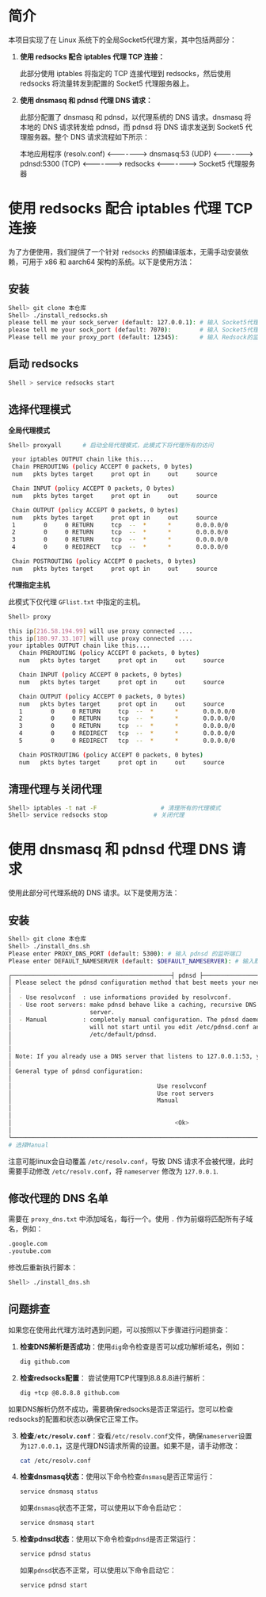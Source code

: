 # 简介

本项目实现了在 Linux 系统下的全局Socket5代理方案，其中包括两部分：

1. **使用 redsocks 配合 iptables 代理 TCP 连接：**

   此部分使用 iptables 将指定的 TCP 连接代理到 redsocks，然后使用 redsocks 将流量转发到配置的 Socket5 代理服务器上。

2. **使用 dnsmasq 和 pdnsd 代理 DNS 请求：**

   此部分配置了 dnsmasq 和 pdnsd，以代理系统的 DNS 请求。dnsmasq 将本地的 DNS 请求转发给 pdnsd，而 pdnsd 将 DNS 请求发送到 Socket5 代理服务器。整个 DNS 请求流程如下所示：

   本地应用程序 (resolv.conf) <-------> dnsmasq:53 (UDP) <-------> pdnsd:5300 (TCP) <-------> redsocks <-------> Socket5 代理服务器

# 使用 redsocks 配合 iptables 代理 TCP 连接

为了方便使用，我们提供了一个针对 `redsocks` 的预编译版本，无需手动安装依赖，可用于 x86 和 aarch64 架构的系统。以下是使用方法：

## 安装

```bash
Shell> git clone 本仓库
Shell> ./install_redsocks.sh
please tell me your sock_server (default: 127.0.0.1): # 输入 Socket5代理服务器的地址（默认为 127.0.0.1）
please tell me your sock_port (default: 7070):        # 输入 Socket5代理服务器的端口（默认为 7070）
Please tell me your proxy_port (default: 12345):      # 输入 Redsock的监听端口（默认为 12345）
```

## 启动 redsocks

```bash
Shell > service redsocks start
```

## 选择代理模式

**全局代理模式**

```bash
Shell> proxyall      # 启动全局代理模式，此模式下将代理所有的访问

 your iptables OUTPUT chain like this....
 Chain PREROUTING (policy ACCEPT 0 packets, 0 bytes)
 num   pkts bytes target     prot opt in     out     source               destination

 Chain INPUT (policy ACCEPT 0 packets, 0 bytes)
 num   pkts bytes target     prot opt in     out     source               destination

 Chain OUTPUT (policy ACCEPT 0 packets, 0 bytes)
 num   pkts bytes target     prot opt in     out     source               destination
 1        0     0 RETURN     tcp  --  *      *       0.0.0.0/0            192.168.188.0/24
 2        0     0 RETURN     tcp  --  *      *       0.0.0.0/0            127.0.0.1
 3        0     0 RETURN     tcp  --  *      *       0.0.0.0/0            127.0.0.1
 4        0     0 REDIRECT   tcp  --  *      *       0.0.0.0/0            0.0.0.0/0            redir ports 12345

 Chain POSTROUTING (policy ACCEPT 0 packets, 0 bytes)
 num   pkts bytes target     prot opt in     out     source               destination
```

**代理指定主机**

此模式下仅代理 `GFlist.txt` 中指定的主机。

```bash
Shell> proxy

this ip[216.58.194.99] will use proxy connected ....
this ip[180.97.33.107] will use proxy connected ....
your iptables OUTPUT chain like this....
   Chain PREROUTING (policy ACCEPT 0 packets, 0 bytes)
   num   pkts bytes target     prot opt in     out     source               destination

   Chain INPUT (policy ACCEPT 0 packets, 0 bytes)
   num   pkts bytes target     prot opt in     out     source               destination

   Chain OUTPUT (policy ACCEPT 0 packets, 0 bytes)
   num   pkts bytes target     prot opt in     out     source               destination
   1        0     0 RETURN     tcp  --  *      *       0.0.0.0/0            192.168.188.0/24
   2        0     0 RETURN     tcp  --  *      *       0.0.0.0/0            127.0.0.1
   3        0     0 RETURN     tcp  --  *      *       0.0.0.0/0            127.0.0.1
   4        0     0 REDIRECT   tcp  --  *      *       0.0.0.0/0            216.58.194.99        redir ports 12345
   5        0     0 REDIRECT   tcp  --  *      *       0.0.0.0/0            180.97.33.107        redir ports 12345

   Chain POSTROUTING (policy ACCEPT 0 packets, 0 bytes)
   num   pkts bytes target     prot opt in     out     source               destination
```

## 清理代理与关闭代理

```bash
Shell> iptables -t nat -F                  # 清理所有的代理模式
Shell> service redsocks stop             # 关闭代理
```

# 使用 dnsmasq 和 pdnsd 代理 DNS 请求

使用此部分可代理系统的 DNS 请求。以下是使用方法：

## 安装

```bash
Shell> git clone 本仓库
Shell> ./install_dns.sh
Please enter PROXY_DNS_PORT (default: 5300): # 输入 pdnsd 的监听端口
Please enter DEFAULT_NAMESERVER (default: $DEFAULT_NAMESERVER): # 输入默认的 DNS 服务器

┌─────────────────────────────────────────────┤ pdnsd ├─────────────────────────────────────────────┐
│ Please select the pdnsd configuration method that best meets your needs.                          │
│                                                                                                   │
│  - Use resolvconf  : use informations provided by resolvconf.                                     │
│  - Use root servers: make pdnsd behave like a caching, recursive DNS                              │
│                      server.                                                                      │
│  - Manual          : completely manual configuration. The pdnsd daemon                            │
│                      will not start until you edit /etc/pdnsd.conf and                            │
│                      /etc/default/pdnsd.                                                          │
│                                                                                                   │
│                                                                                                   │
│ Note: If you already use a DNS server that listens to 127.0.0.1:53, you have to choose "Manual".  │
│                                                                                                   │
│ General type of pdnsd configuration:                                                              │
│                                                                                                   │
│                                         Use resolvconf                                            │
│                                         Use root servers                                          │
│                                         Manual                                                    │
│                                                                                                   │
│                                                                                                   │
│                                              <Ok>                                                 │
│                                                                                                   │
└───────────────────────────────────────────────────────────────────────────────────────────────────┘
# 选择Manual

```

注意可能linux会自动覆盖 `/etc/resolv.conf`，导致 DNS 请求不会被代理，此时需要手动修改 `/etc/resolv.conf`，将 `nameserver` 修改为 `127.0.0.1`.

## 修改代理的 DNS 名单

需要在 `proxy_dns.txt` 中添加域名，每行一个。使用 `.` 作为前缀将匹配所有子域名，例如：

```bash
.google.com
.youtube.com
```

修改后重新执行脚本：

```bash
Shell> ./install_dns.sh
```



## 问题排查

如果您在使用此代理方法时遇到问题，可以按照以下步骤进行问题排查：

1. **检查DNS解析是否成功**：使用`dig`命令检查是否可以成功解析域名，例如：

   ```bash
   dig github.com
   ```

2. **检查redsocks配置**：
  尝试使用TCP代理到8.8.8.8进行解析：

   ```bash
   dig +tcp @8.8.8.8 github.com
   ```

  如果DNS解析仍然不成功，需要确保redsocks是否正常运行。您可以检查redsocks的配置和状态以确保它正常工作。

3. **检查`/etc/resolv.conf`**：查看`/etc/resolv.conf`文件，确保`nameserver`设置为`127.0.0.1`，这是代理DNS请求所需的设置。如果不是，请手动修改：

   ```bash
   cat /etc/resolv.conf
   ```

4. **检查dnsmasq状态**：使用以下命令检查`dnsmasq`是否正常运行：

   ```bash
   service dnsmasq status
   ```

   如果`dnsmasq`状态不正常，可以使用以下命令启动它：

   ```bash
   service dnsmasq start
   ```

5. **检查pdnsd状态**：使用以下命令检查`pdnsd`是否正常运行：

   ```bash
   service pdnsd status
   ```

   如果`pdnsd`状态不正常，可以使用以下命令启动它：

   ```bash
   service pdnsd start
   ```
